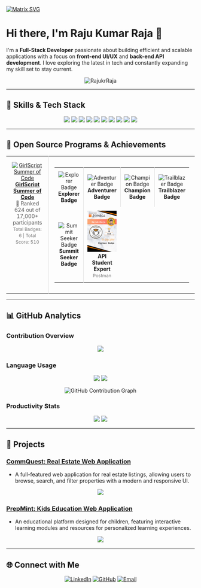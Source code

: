 [![Matrix SVG](https://raw.githubusercontent.com/rodrigograca31/rodrigograca31/master/matrix.svg)](https://www.youtube.com/watch?v=SDkAGkd4NLc) 
# Hi there, I'm Raju Kumar Raja 👋

I'm a **Full-Stack Developer** passionate about building efficient and scalable applications with a focus on **front-end UI/UX** and **back-end API development**. I love exploring the latest in tech and constantly expanding my skill set to stay current.

<p align="center">
  <img src="https://komarev.com/ghpvc/?username=RajukrRaja&label=Profile%20views&color=brightgreen&style=flat-square" alt="RajukrRaja" />  
</p>

---

## 🚀 Skills & Tech Stack

<p align="center">
  <img src="https://img.shields.io/badge/-JavaScript-F7DF1E?style=for-the-badge&logo=javascript&logoColor=black" />
  <img src="https://img.shields.io/badge/-Python-3776AB?style=for-the-badge&logo=python&logoColor=white" />
  <img src="https://img.shields.io/badge/-Java-007396?style=for-the-badge&logo=java&logoColor=white" />
  <img src="https://img.shields.io/badge/-React-61DAFB?style=for-the-badge&logo=react&logoColor=black" />
  <img src="https://img.shields.io/badge/-Node.js-339933?style=for-the-badge&logo=node.js&logoColor=white" />
  <img src="https://img.shields.io/badge/-MongoDB-47A248?style=for-the-badge&logo=mongodb&logoColor=white" />
  <img src="https://img.shields.io/badge/-MySQL-4479A1?style=for-the-badge&logo=mysql&logoColor=white" />
  <img src="https://img.shields.io/badge/-Docker-2496ED?style=for-the-badge&logo=docker&logoColor=white" />
  <img src="https://img.shields.io/badge/-Redux-764ABC?style=for-the-badge&logo=redux&logoColor=white" />
  <img src="https://img.shields.io/badge/-Tailwind_CSS-38B2AC?style=for-the-badge&logo=tailwind-css&logoColor=white" />
</p>

---

## 🌟 Open Source Programs & Achievements

<div align="center">
  <table>
    <tr align="center">
      <td style="border-right: 1px solid #dddddd; padding: 15px;" valign="top" width="50%">
        <a href="">
          <img src="https://github.com/ananyag309/ananyag309/blob/main/gssoc.png" alt="GirlScript Summer of Code" width="120" />
          <br>
          <strong>GirlScript Summer of Code</strong>
        </a>
        <br>
        <span style="font-size: 14px; color: #555555;">🏅 Ranked 624 out of 17,000+ participants</span>
        <br>
        <span style="font-size: 12px; color: #777777;">
          Total Badges: 6 | Total Score: 510
        </span>
      </td>
      <td style="padding: 15px;" valign="top" width="50%">
        <table>
          <tr align="center">
            <td style="border-right: 1px solid #dddddd; padding: 10px;" width="100">
              <img src="https://github.com/ananyag309/ananyag309/blob/main/Explorer%20Badge.png" alt="Explorer Badge" width="80" />
              <br>
              <strong>Explorer Badge</strong>
            </td>
            <td style="border-right: 1px solid #dddddd; padding: 10px;" width="100">
              <img src="https://github.com/ananyag309/ananyag309/blob/main/Adventurer%20Badge.png" alt="Adventurer Badge" width="80" />
              <br>
              <strong>Adventurer Badge</strong>
            </td>
            <td style="border-right: 1px solid #dddddd; padding: 10px;" width="100">
              <img src="https://github.com/ananyag309/ananyag309/blob/main/Champion%20Badge.png" alt="Champion Badge" width="80" />
              <br>
              <strong>Champion Badge</strong>
            </td>
            <td style="padding: 10px;" width="100">
              <img src="https://github.com/ananyag309/ananyag309/blob/main/Trailblazer%20Badge.png" alt="Trailblazer Badge" width="80" />
              <br>
              <strong>Trailblazer Badge</strong>
            </td>
          </tr>
          <tr align="center">
            <td style="border-right: 1px solid #dddddd; padding: 10px;" width="100">
              <img src="https://github.com/ananyag309/ananyag309/blob/main/Summit%20Seeker%20Badge.png" alt="Summit Seeker Badge" width="80" />
              <br>
              <strong>Summit Seeker Badge</strong>
            </td>
            <td style="padding: 10px;" width="100">
              <img src="https://github.com/RajukrRaja/RajukrRaja/blob/main/Share%20Badge%20(6).png" alt="Postman API Fundamentals Student Expert" width="80" />
              <br>
              <strong>API Student Expert</strong>
              <br>
              <span style="font-size: 12px; color: #777777;">Postman</span>
            </td>
          </tr>
        </table>
      </td>
    </tr>
  </table>
</div>

---

## 📊 GitHub Analytics

### Contribution Overview
<p align="center">
  <img src="https://github-readme-stats.vercel.app/api?username=RajukrRaja&show_icons=true&theme=radical" width="80%"/>
</p>

### Language Usage
<p align="center">
  <img src="https://github-profile-summary-cards.vercel.app/api/cards/repos-per-language?username=RajukrRaja&theme=radical" width="45%" />
  <img src="https://github-profile-summary-cards.vercel.app/api/cards/most-commit-language?username=RajukrRaja&theme=radical" width="45%" />
</p>

<p align="center">
  <img src="https://activity-graph.herokuapp.com/graph?username=RajukrRaja&theme=radical&area=true" alt="GitHub Contribution Graph" width="80%" />
</p>





### Productivity Stats
<p align="center">
  <img src="https://github-profile-summary-cards.vercel.app/api/cards/stats?username=RajukrRaja&theme=radical" width="45%" />
  <img src="https://github-profile-summary-cards.vercel.app/api/cards/productive-time?username=RajukrRaja&theme=radical&utcOffset=8" width="45%" />
</p>

---

## 📝 Projects

### [CommQuest: Real Estate Web Application](https://github.com/RajukrRaja/real-state-web-application)
- A full-featured web application for real estate listings, allowing users to browse, search, and filter properties with a modern and responsive UI.

<p align="center">
  <img src="https://github-readme-stats.vercel.app/api/pin/?username=RajukrRaja&repo=real-state-web-application&theme=radical" />
</p>

### [PrepMint: Kids Education Web Application](https://github.com/RajukrRaja/kid-center-)
- An educational platform designed for children, featuring interactive learning modules and resources for personalized learning experiences.

<p align="center">
  <img src="https://github-readme-stats.vercel.app/api/pin/?username=RajukrRaja&repo=kid-center-&theme=radical" />
</p>

---

## 🌐 Connect with Me

<p align="center">
  <a href="https://www.linkedin.com/in/raju-kumar-raja/"><img src="https://img.shields.io/badge/-LinkedIn-0077B5?style=for-the-badge&logo=linkedin&logoColor=white" alt="LinkedIn" /></a>
  <a href="https://github.com/RajukrRaja"><img src="https://img.shields.io/badge/-GitHub-333333?style=for-the-badge&logo=github&logoColor=white" alt="GitHub" /></a>
  <a href="mailto:rajukumar.191813@gmail.com"><img src="https://img.shields.io/badge/-Email-D14836?style=for-the-badge&logo=gmail&logoColor=white" alt="Email" /></a>
</p>
